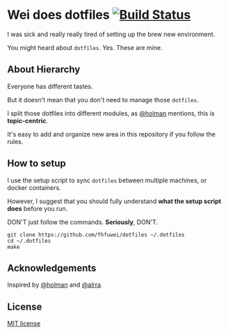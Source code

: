 # Wei does dotfiles [![Build Status](https://travis-ci.org/fhfuwei/dotfiles.svg?branch=master)](https://travis-ci.org/fhfuwei/dotfiles)

I was sick and really really tired of setting up the brew new environment.

You might heard about `dotfiles`. Yes. These are mine.

## About Hierarchy

Everyone has different tastes.

But it doesn't mean that you don't need to manage those `dotfiles`.

I split those dotfiles into different modules, as [@holman](https://github.com/holman/dotfiles) mentions, this is **topic-centric**.

It's easy to add and organize new area in this repository if you follow the rules.

## How to setup

I use the setup script to sync `dotfiles` between multiple machines, or docker containers.

However, I suggest that you should fully understand **what the setup script does** before you run.

DON'T just follow the commands. **Seriously**, DON'T.

```
git clone https://github.com/fhfuwei/dotfiles ~/.dotfiles
cd ~/.dotfiles
make
```

## Acknowledgements

Inspired by [@holman](https://github.com/holman/dotfiles) and [@alrra](https://github.com/alrra/dotfiles).

## License

[MIT license](LICENSE)
